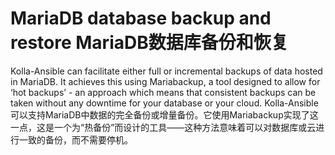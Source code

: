 # MariaDB database backup and restore  MariaDB数据库备份和恢复
Kolla-Ansible can facilitate either full or incremental backups of data hosted in MariaDB. It achieves this using Mariabackup, a tool designed to allow for ‘hot backups’ - an approach which means that consistent backups can be taken without any downtime for your database or your cloud.
Kolla-Ansible可以支持MariaDB中数据的完全备份或增量备份。它使用Mariabackup实现了这一点，这是一个为“热备份”而设计的工具——这种方法意味着可以对数据库或云进行一致的备份，而不需要停机。
